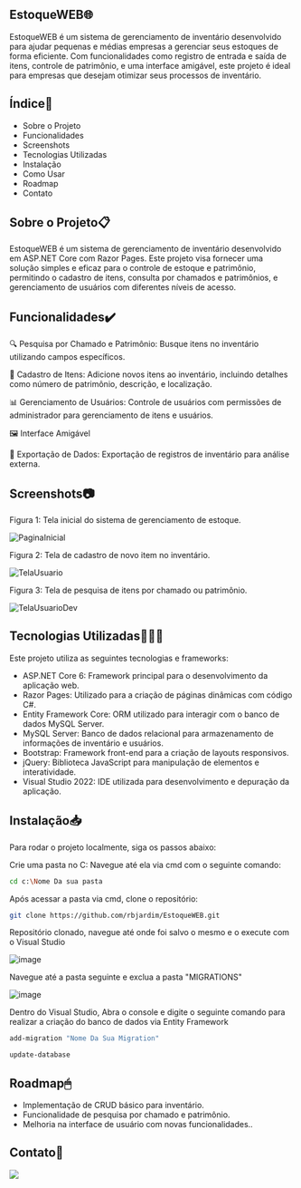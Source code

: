 ## EstoqueWEB🌐

EstoqueWEB é um sistema de gerenciamento de inventário desenvolvido para ajudar pequenas e médias empresas a gerenciar seus estoques de forma eficiente. Com funcionalidades como registro de entrada e saída de itens, controle de patrimônio, e uma interface amigável, este projeto é ideal para empresas que desejam otimizar seus processos de inventário.

## Índice📃

- Sobre o Projeto
- Funcionalidades
- Screenshots
- Tecnologias Utilizadas
- Instalação
- Como Usar
- Roadmap
- Contato


## Sobre o Projeto📋

EstoqueWEB é um sistema de gerenciamento de inventário desenvolvido em ASP.NET Core com Razor Pages. Este projeto visa fornecer uma solução simples e eficaz para o controle de estoque e patrimônio, permitindo o cadastro de itens, consulta por chamados e patrimônios, e gerenciamento de usuários com diferentes níveis de acesso.

## Funcionalidades✔️

🔍 Pesquisa por Chamado e Patrimônio: Busque itens no inventário utilizando campos específicos.

📝 Cadastro de Itens: Adicione novos itens ao inventário, incluindo detalhes como número de patrimônio, descrição, e localização.

📊 Gerenciamento de Usuários: Controle de usuários com permissões de administrador para gerenciamento de itens e usuários.

🖼️ Interface Amigável

📁 Exportação de Dados: Exportação de registros de inventário para análise externa.

## Screenshots📷

Figura 1: Tela inicial do sistema de gerenciamento de estoque.

![PaginaInicial](https://github.com/rbjardim/EstoqueWEB/assets/118462663/3c538da1-e8f3-477b-9e6c-838a99d231bb)

Figura 2: Tela de cadastro de novo item no inventário.

![TelaUsuario](https://github.com/rbjardim/EstoqueWEB/assets/118462663/541a0170-9ed5-4be7-bd41-3cd534bef1bc)

Figura 3: Tela de pesquisa de itens por chamado ou patrimônio.

![TelaUsuarioDev](https://github.com/rbjardim/EstoqueWEB/assets/118462663/5d7721c7-6967-4e47-8fe6-f4b409c2722c)

## Tecnologias Utilizadas👨🏽‍💻
Este projeto utiliza as seguintes tecnologias e frameworks:

- ASP.NET Core 6: Framework principal para o desenvolvimento da aplicação web.
- Razor Pages: Utilizado para a criação de páginas dinâmicas com código C#.
- Entity Framework Core: ORM utilizado para interagir com o banco de dados MySQL Server.
- MySQL Server: Banco de dados relacional para armazenamento de informações de inventário e usuários.
- Bootstrap: Framework front-end para a criação de layouts responsivos.
- jQuery: Biblioteca JavaScript para manipulação de elementos e interatividade.
- Visual Studio 2022: IDE utilizada para desenvolvimento e depuração da aplicação.

## Instalação📥
Para rodar o projeto localmente, siga os passos abaixo:

Crie uma pasta no C:
Navegue até ela via cmd com o seguinte comando:
```bash
cd c:\Nome Da sua pasta
```

Após acessar a pasta via cmd, clone o repositório:
```bash
git clone https://github.com/rbjardim/EstoqueWEB.git
```

Repositório clonado, navegue até onde foi salvo o mesmo e o execute com o Visual Studio

![image](https://github.com/user-attachments/assets/9944e0d9-5a55-4d96-9057-d3219439f63b)

Navegue até a pasta seguinte e exclua a pasta "MIGRATIONS"

![image](https://github.com/user-attachments/assets/bc60fb25-3a79-434f-8f8f-b1b5ae3321ed)

Dentro do Visual Studio, Abra o console e digite o seguinte comando para realizar a criação do banco de dados via Entity Framework

```bash
add-migration "Nome Da Sua Migration"
```

```bash
update-database
```

## Roadmap🖱
- Implementação de CRUD básico para inventário.
- Funcionalidade de pesquisa por chamado e patrimônio.
- Melhoria na interface de usuário com novas funcionalidades..

## Contato📲
<a href = "https://www.linkedin.com/in/ruan-bueno-jardim/"> <img src="https://img.shields.io/badge/LinkedIn-0077B5?style=for-the-badge&logo=linkedin&logoColor=white">
</a>
